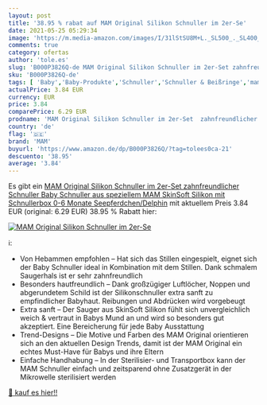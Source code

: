 ```yaml
---
layout: post
title: '38.95 % rabat auf MAM Original Silikon Schnuller im 2er-Se'
date: 2021-05-25 05:29:34
image: 'https://m.media-amazon.com/images/I/31lStSU8M+L._SL500_._SL400_.jpg'
comments: true
category: ofertas
author: 'tole.es'
slug: 'B000P3826Q-de MAM Original Silikon Schnuller im 2er-Set zahnfreundlicher...'
sku: 'B000P3826Q-de'
tags: [ 'Baby','Baby-Produkte','Schnuller','Schnuller & Beißringe','mam', ]
actualPrice: 3.84 EUR
currency: EUR
price: 3.84
comparePrice: 6.29 EUR
prodname: 'MAM Original Silikon Schnuller im 2er-Set  zahnfreundlicher Schnuller  Baby Schnuller aus speziellem MAM SkinSoft Silikon mit Schnullerbox  0-6 Monate  Seepferdchen/Delphin'
country: 'de'
flag: '🇩🇪'
brand: 'MAM'
buyurl: 'https://www.amazon.de/dp/B000P3826Q/?tag=tolees0ca-21'
descuento: '38.95'
average: '3.84'
---
```


Es gibt ein [MAM Original Silikon Schnuller im 2er-Set  zahnfreundlicher Schnuller  Baby Schnuller aus speziellem MAM SkinSoft Silikon mit Schnullerbox  0-6 Monate  Seepferdchen/Delphin](https://www.amazon.de/dp/B000P3826Q/?tag=tolees0ca-21) mit aktuellem Preis 3.84 EUR (original: 6.29 EUR) 38.95 % Rabatt hier:

[![MAM Original Silikon Schnuller im 2er-Se](https://m.media-amazon.com/images/I/31lStSU8M+L._SL500_._SL400_.jpg)](https://www.amazon.de/dp/B000P3826Q/?tag=tolees0ca-21)

ℹ️:

- Von Hebammen empfohlen – Hat sich das Stillen eingespielt, eignet sich der Baby Schnuller ideal in Kombination mit dem Stillen. Dank schmalem Saugerhals ist er sehr zahnfreundlich
- Besonders hautfreundlich – Dank großzügiger Luftlöcher, Noppen und abgerundetem Schild ist der Silikonschnuller extra sanft zu empfindlicher Babyhaut. Reibungen und Abdrücken wird vorgebeugt
- Extra sanft – Der Sauger aus SkinSoft Silikon fühlt sich unvergleichlich weich & vertraut in Babys Mund an und wird so besonders gut akzeptiert. Eine Bereicherung für jede Baby Ausstattung
- Trend-Designs – Die Motive und Farben des MAM Original orientieren sich an den aktuellen Design Trends, damit ist der MAM Original ein echtes Must-Have für Babys und ihre Eltern
- Einfache Handhabung – In der Sterilisier- und Transportbox kann der MAM Schnuller einfach und zeitsparend ohne Zusatzgerät in der Mikrowelle sterilisiert werden

[🛒 kauf es hier!!](https://www.amazon.de/dp/B000P3826Q/?tag=tolees0ca-21)
